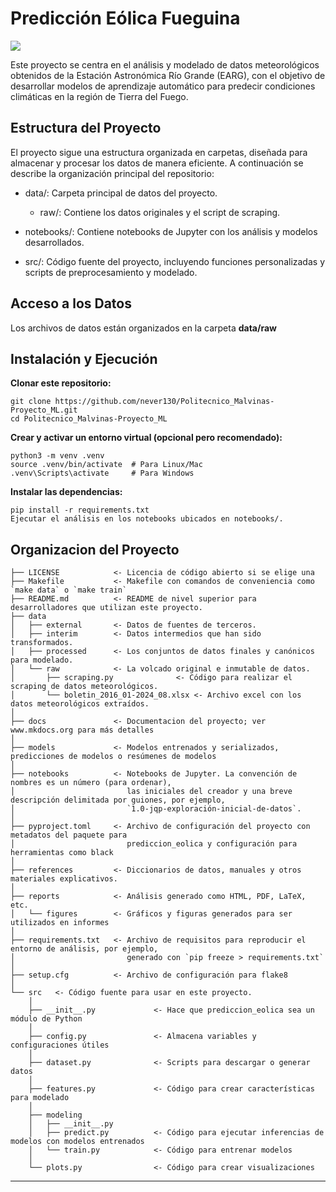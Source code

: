 # Predicción Eólica Fueguina

<a target="_blank" href="https://cookiecutter-data-science.drivendata.org/">
    <img src="https://img.shields.io/badge/CCDS-Project%20template-328F97?logo=cookiecutter" />
</a>

Este proyecto se centra en el análisis y modelado de datos meteorológicos obtenidos de la Estación Astronómica Río Grande (EARG), con el objetivo de desarrollar modelos de aprendizaje automático para predecir condiciones climáticas en la región de Tierra del Fuego.

## **Estructura del Proyecto**
El proyecto sigue una estructura organizada en carpetas, diseñada para almacenar y procesar los datos de manera eficiente. A continuación se describe la organización principal del repositorio:

- data/: Carpeta principal de datos del proyecto.
    - raw/: Contiene los datos originales y el script de scraping.

- notebooks/: Contiene notebooks de Jupyter con los análisis y modelos desarrollados.

- src/: Código fuente del proyecto, incluyendo funciones personalizadas y scripts de preprocesamiento y modelado.

## **Acceso a los Datos**
Los archivos de datos están organizados en la carpeta **data/raw**

## **Instalación y Ejecución**
**Clonar este repositorio:**
```
git clone https://github.com/never130/Politecnico_Malvinas-Proyecto_ML.git
cd Politecnico_Malvinas-Proyecto_ML
```
**Crear y activar un entorno virtual (opcional pero recomendado):**
```
python3 -m venv .venv
source .venv/bin/activate  # Para Linux/Mac
.venv\Scripts\activate     # Para Windows
```
**Instalar las dependencias:**
```
pip install -r requirements.txt
Ejecutar el análisis en los notebooks ubicados en notebooks/.
```

## Organizacion del Proyecto

```
├── LICENSE            <- Licencia de código abierto si se elige una
├── Makefile           <- Makefile con comandos de conveniencia como `make data` o `make train`
├── README.md          <- README de nivel superior para desarrolladores que utilizan este proyecto.
├── data
│   ├── external       <- Datos de fuentes de terceros.
│   ├── interim        <- Datos intermedios que han sido transformados.
│   ├── processed      <- Los conjuntos de datos finales y canónicos para modelado.
│   └── raw            <- La volcado original e inmutable de datos.
│       ├── scraping.py              <- Código para realizar el scraping de datos meteorológicos.
│       └── boletin_2016_01-2024_08.xlsx <- Archivo excel con los datos meteorológicos extraídos.
│       
├── docs               <- Documentacion del proyecto; ver www.mkdocs.org para más detalles
│
├── models             <- Modelos entrenados y serializados, predicciones de modelos o resúmenes de modelos
│
├── notebooks          <- Notebooks de Jupyter. La convención de nombres es un número (para ordenar),
│                         las iniciales del creador y una breve descripción delimitada por guiones, por ejemplo,
│                         `1.0-jqp-exploración-inicial-de-datos`.
│
├── pyproject.toml     <- Archivo de configuración del proyecto con metadatos del paquete para 
│                         prediccion_eolica y configuración para herramientas como black
│
├── references         <- Diccionarios de datos, manuales y otros materiales explicativos.
│
├── reports            <- Análisis generado como HTML, PDF, LaTeX, etc.
│   └── figures        <- Gráficos y figuras generados para ser utilizados en informes
│
├── requirements.txt   <- Archivo de requisitos para reproducir el entorno de análisis, por ejemplo,
│                         generado con `pip freeze > requirements.txt`
│
├── setup.cfg          <- Archivo de configuración para flake8
│
└── src   <- Código fuente para usar en este proyecto.
    │
    ├── __init__.py             <- Hace que prediccion_eolica sea un módulo de Python
    │
    ├── config.py               <- Almacena variables y configuraciones útiles
    │
    ├── dataset.py              <- Scripts para descargar o generar datos
    │
    ├── features.py             <- Código para crear características para modelado
    │
    ├── modeling                
    │   ├── __init__.py 
    │   ├── predict.py          <- Código para ejecutar inferencias de modelos con modelos entrenados          
    │   └── train.py            <- Código para entrenar modelos
    │
    └── plots.py                <- Código para crear visualizaciones

```

--------

